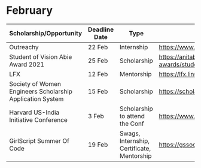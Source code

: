 # February

| Scholarship/Opportunity                          | Deadline Date | Type                                                       | Link                                                            | 
|----------------------------------------------------------|---------------|-----------------------------------------------------------|-----------------------------------------------------------------|
| Outreachy                                                | 22 Feb        | Internship                                                | https://www.outreachy.org/                                      |
| Student of Vision Abie Award 2021                        | 25 Feb        | Scholarship                                               | https://anitab.org/awards-grants/abie-awards/student-of-vision/ |
| LFX                                                      | 12 Feb        | Mentorship                                                | https://lfx.linuxfoundation.org/tools/mentorship/               |
| Society of Women Engineers Scholarship Application System | 15 Feb        | Scholarship                                               | https://scholarships.swe.org/applications/login.asp             |
| Harvard US-India Initiative Conference                   | 3 Feb         | Scholarship to attend the Conf                            | https://www.huii.in/apply-now                                   |
GirlScript Summer Of Code |19 Feb| Swags, Internship, Certificate, Mentorship | https://gssoc.girlscript.tech/index.html
